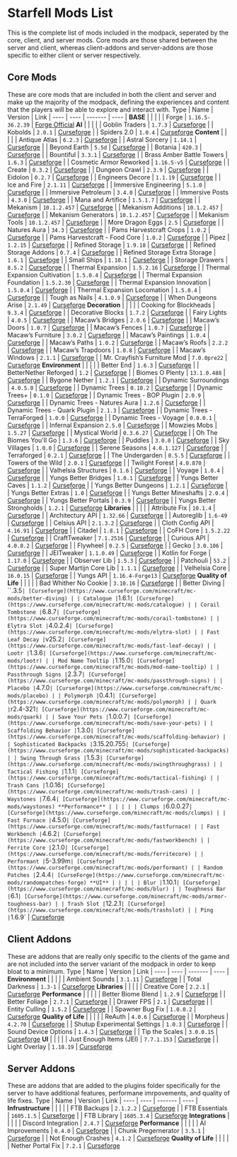 # Starfell Mods List
This is the complete list of mods included in the modpack, seperated by the core, client, and server mods. Core mods are those shared between the server and client, whereas client-addons and server-addons are those specific to either client or server respectively.

## Core Mods
These are core mods that are included in both the client and server and make up the majority of the modpack, defining the experiences and content that the players will be able to explore and interact with.
Type | Name | Version | Link |
---- | ---- | ------- | ---- |
**BASE** | | |
| | Forge | `1.16.5-36.2.39` | [Forge Official](https://files.minecraftforge.net/net/minecraftforge/forge/)
**AI** | | |
| | Goblin Traders | `1.7.3` | [Curseforge](https://www.curseforge.com/minecraft/mc-mods/goblin-traders)
| | Kobolds | `2.0.1` | [Curseforge](https://www.curseforge.com/minecraft/mc-mods/kobolds)
| | Spiders 2.0 | `1.0.4` | [Curseforge](https://www.curseforge.com/minecraft/mc-mods/spiders-2-0)
**Content** | | |
| | Antique Atlas | `6.2.3` | [Curseforge](https://www.curseforge.com/minecraft/mc-mods/antique-atlas)
| | Astral Sorcery | `1.14.1` | [Curseforge](https://www.curseforge.com/minecraft/mc-mods/astral-sorcery)
| | Beyond Earth | `5.5d` | [Curseforge](https://www.curseforge.com/minecraft/mc-mods/beyond-earth)
| | Botania | `420.3` | [Curseforge](https://www.curseforge.com/minecraft/mc-mods/botania)
| | Bountiful | `3.3.1` | [Curseforge](https://www.curseforge.com/minecraft/mc-mods/bountiful)
| | Brass Amber Battle Towers | `1.6.3` | [Curseforge](https://www.curseforge.com/minecraft/mc-mods/brassamberbattletowers)
| | Cosmetic Armor Reworked | `1.16.5-v5` | [Curseforge](https://www.curseforge.com/minecraft/mc-mods/cosmetic-armor-reworked)
| | Create | `0.3.2` | [Curseforge](https://www.curseforge.com/minecraft/mc-mods/create)
| | Dungeon Crawl | `2.3.9` | [Curseforge](https://www.curseforge.com/minecraft/mc-mods/dungeon-crawl)
| | Eidolon | `0.2.7` | [Curseforge](https://www.curseforge.com/minecraft/mc-mods/eidolon)
| | Engineers Decore | `1.1.19` | [Curseforge](https://www.curseforge.com/minecraft/mc-mods/engineers-decor)
| | Ice and Fire | `2.1.11` | [Curseforge](https://www.curseforge.com/minecraft/mc-mods/ice-and-fire-dragons)
| | Immersive Engineering | `5.1.0` | [Curseforge](https://www.curseforge.com/minecraft/mc-mods/immersive-engineering)
| | Immersive Petroleum | `3.4.0` | [Curseforge](https://www.curseforge.com/minecraft/mc-mods/immersive-petroleum)
| | Immersive Posts | `4.3.0` | [Curseforge](https://www.curseforge.com/minecraft/mc-mods/immersiveposts)
| | Mana and Artifice | `1.5.1.7` | [Curseforge](https://www.curseforge.com/minecraft/mc-mods/mana-and-artifice)
| | Mekanism | `10.1.2.457` | [Curseforge](https://www.curseforge.com/minecraft/mc-mods/mekanism)
| | Mekanism Additions | `10.1.2.457` | [Curseforge](https://www.curseforge.com/minecraft/mc-mods/mekanism-additions)
| | Mekanism Generators | `10.1.2.457` | [Curseforge](https://www.curseforge.com/minecraft/mc-mods/mekanism-generators)
| | Mekanism Tools | `10.1.2.457` | [Curseforge](https://www.curseforge.com/minecraft/mc-mods/mekanism-tools)
| | More Dragon Eggs | `2.5` | [Curseforge](https://www.curseforge.com/minecraft/mc-mods/more-dragon-eggs)
| | Natures Aura | `34.3` | [Curseforge](https://www.curseforge.com/minecraft/mc-mods/natures-aura)
| | Pams Harvestcraft Crops | `1.0.2` | [Curseforge](https://www.curseforge.com/minecraft/mc-mods/pams-harvestcraft-2-crops)
| | Pams Harvestcraft - Food Core | `1.0.2` | [Curseforge](https://www.curseforge.com/minecraft/mc-mods/pams-harvestcraft-2-food-core)
| | Pipez | `1.2.15` | [Curseforge](https://www.curseforge.com/minecraft/mc-mods/pipez)
| | Refined Storage | `1.9.18` | [Curseforge](https://www.curseforge.com/minecraft/mc-mods/refined-storage)
| | Refined Storage Addons | `0.7.4` | [Curseforge](https://www.curseforge.com/minecraft/mc-mods/refined-storage-addons)
| | Refined Storage Extra Storage | `1.6.1` | [Cursefoge](https://www.curseforge.com/minecraft/mc-mods/extrastorage)
| | Small Ships | `1.10.1` | [Curseforge](https://www.curseforge.com/minecraft/mc-mods/small-ships)
| | Storage Drawers | `8.5.2` | [Curseforge](https://www.curseforge.com/minecraft/mc-mods/storage-drawers)
| | Thermal Expansion | `1.5.2.16` | [Curseforge](https://www.curseforge.com/minecraft/mc-mods/thermal-expansion)
| | Thermal Expansion Cultivation | `1.5.0.4` | [Curseforge](https://www.curseforge.com/minecraft/mc-mods/thermal-cultivation)
| | Thermal Expansion Foundation | `1.5.2.30` | [Curseforge](https://www.curseforge.com/minecraft/mc-mods/thermal-foundation)
| | Thermal Expansion Innovation | `1.5.0.4` | [Curseforge](https://www.curseforge.com/minecraft/mc-mods/thermal-innovation)
| | Thermal Expansion Locomation | `1.5.0.4` | [Curseforge](https://www.curseforge.com/minecraft/mc-mods/thermal-locomotion)
| | Tough as Nails | `4.1.0.9` | [Curseforge](https://www.curseforge.com/minecraft/mc-mods/tough-as-nails)
| | When Dungeons Arise | `2.1.49` | [Curseforge](https://www.curseforge.com/minecraft/mc-mods/when-dungeons-arise)
**Decoration** | | |
| | Cooking for Blockheads | `9.3.4` | [Curseforge](https://www.curseforge.com/minecraft/mc-mods/cooking-for-blockheads)
| | Decorative Blocks | `1.7.2` | [Curseforge](https://www.curseforge.com/minecraft/mc-mods/decorative-blocks/)
| | Fairy Lights | `4.0.5` | [Curseforge](https://www.curseforge.com/minecraft/mc-mods/fairy-lights)
| | Macaw’s Bridges | `2.0.6` | [Curseforge](https://www.curseforge.com/minecraft/mc-mods/macaws-bridges)
| | Macaw’s Doors | `1.0.7` | [Curseforge](https://www.curseforge.com/minecraft/mc-mods/macaws-doors)
| | Macaw’s Fences | `1.0.7` | [Curseforge](https://www.curseforge.com/minecraft/mc-mods/macaws-fences-and-walls)
| | Macaw’s Furniture | `3.0.2` | [Curseforge](https://www.curseforge.com/minecraft/mc-mods/macaws-furniture)
| | Macaw’s Paintings | `1.0.4` | [Curseforge](https://www.curseforge.com/minecraft/mc-mods/macaws-paintings)
| | Macaw’s Paths | `1.0.2` | [Curseforge](https://www.curseforge.com/minecraft/mc-mods/macaws-paths-and-pavings)
| | Macaw’s Roofs | `2.2.2` | [Curseforge](https://www.curseforge.com/minecraft/mc-mods/macaws-roofs)
| | Macaw’s Trapdoors | `1.0.8` | [Curseforge](https://www.curseforge.com/minecraft/mc-mods/macaws-trapdoors)
| | Macaw’s Windows | `2.1.1` | [Curseforge](https://www.curseforge.com/minecraft/mc-mods/macaws-windows)
| | Mr. Crayfish’s Furniture Mod | `7.0.0pre22` | [Curseforge](https://www.curseforge.com/minecraft/mc-mods/mrcrayfish-furniture-mod)
**Environment** | | |
| | Better End | `1.6.3` | [Curseforge](https://www.curseforge.com/minecraft/mc-mods/betterend)
| | BetterNether Reforged | `1.2` | [Curseforge](https://www.curseforge.com/minecraft/mc-mods/betternether-reforged)
| | Biomes O Plenty | `13.1.0.488` | [Curseforge](https://www.curseforge.com/minecraft/mc-mods/biomes-o-plenty)
| | Bygone Nether | `1.2.1` | [Curseforge](https://www.curseforge.com/minecraft/mc-mods/bygone-nether)
| | Dynamic Surroundings | `4.0.5.0` | [Curseforge](https://www.curseforge.com/minecraft/mc-mods/dynamic-surroundings)
| | Dynamic Trees | `0.10.2` | [Curseforge](https://www.curseforge.com/minecraft/mc-mods/dynamictrees)
| | Dynamic Trees+ | `0.1.0` | [Curseforge](https://www.curseforge.com/minecraft/mc-mods/dynamictreesplus)
| | Dynamic Trees - BOP Plugin | `2.0.9` | [Curseforge](https://www.curseforge.com/minecraft/mc-mods/dtbop)
| | Dynamic Trees - Natures Aura | `1.2.6` | [Curseforge](https://www.curseforge.com/minecraft/mc-mods/dynamic-trees-natures-aura/)
| | Dynamic Trees - Quark Plugin | `2.1.3` | [Curseforge](https://www.curseforge.com/minecraft/mc-mods/dynamic-trees-quark)
| | Dynamic Trees - TerraForged | `1.0.0` | [Curseforge](https://www.curseforge.com/minecraft/mc-mods/dynamic-trees-terraforged)
| | Dynamic Trees - Voyage | `0.0.0.1` | [Curseforge](https://www.curseforge.com/minecraft/mc-mods/dynamic-trees-voyage)
| | Infernal Expansion `2.5.0` | [Curseforge](https://www.curseforge.com/minecraft/mc-mods/infernal-expansion)
| | Mowzies Mobs | `1.5.27` | [Curseforge](https://www.curseforge.com/minecraft/mc-mods/mowzies-mobs)
| | Mystical World | `0.3.6.27` | [Curseforge](https://www.curseforge.com/minecraft/mc-mods/mystical-world)
| | Oh The Biomes You'll Go | `1.3.6` | [Curseforge](https://www.curseforge.com/minecraft/mc-mods/oh-the-biomes-youll-go)
| | Puddles | `3.0.0` | [Curseforge](https://www.curseforge.com/minecraft/mc-mods/puddles)
| | Sky Villages | `1.0.0` | [Curseforge](https://www.curseforge.com/minecraft/mc-mods/sky-villages-forge)
| | Serene Seasons | `4.0.1.127` | [Curseforge](https://www.curseforge.com/minecraft/mc-mods/serene-seasons)
| | Terraforged | `0.2.1` | [Curseforge](https://www.curseforge.com/minecraft/mc-mods/terraforged)
| | The Undergarden | `0.5.5` | [Curseforge](https://www.curseforge.com/minecraft/mc-mods/the-undergarden)
| | Towers of the Wild | `2.0.1` | [Curseforge](https://www.curseforge.com/minecraft/mc-mods/towers-of-the-wild)
| | Twilight Forest | `4.0.870` | [Curseforge](https://www.curseforge.com/minecraft/mc-mods/the-twilight-forest)
| | Valhelsia Structures | `0.1.6` | [Curseforge](https://www.curseforge.com/minecraft/mc-mods/valhelsia-structures)
| | Voyage | `1.0.4` | [Curseforge](https://www.curseforge.com/minecraft/mc-mods/voyage)
| | Yungs Better Bridges | `1.0.1` | [Curseforge](https://www.curseforge.com/minecraft/mc-mods/yungs-bridges)
| | Yungs Better Caves | `1.1.2` | [Curseforge](https://www.curseforge.com/minecraft/mc-mods/yungs-better-caves)
| | Yungs Better Dungeons | `1.2.1` | [Curseforge](https://www.curseforge.com/minecraft/mc-mods/yungs-better-dungeons)
| | Yungs Better Extras | `1.0` | [Curseforge](https://www.curseforge.com/minecraft/mc-mods/yungs-extras)
| | Yungs Better Mineshafts | `2.0.4` | [Curseforge](https://www.curseforge.com/minecraft/mc-mods/yungs-better-mineshafts-forge)
| | Yungs Better Portals | `0.3.9` | [Curseforge](https://www.curseforge.com/minecraft/mc-mods/yungs-better-portals)
| | Yungs Better Strongholds | `1.2.1` | [Curseforge](https://www.curseforge.com/minecraft/mc-mods/yungs-better-strongholds)
**Libraries** | | |
| | Attribute Fix | `10.1.4` | [Curseforge](https://www.curseforge.com/minecraft/mc-mods/attributefix)
| | Architectury API | `1.32.66` | [Curseforge](https://www.curseforge.com/minecraft/mc-mods/architectury-api)
| | Autoreglib | `1.6-49` | [Curseforge](https://www.curseforge.com/minecraft/mc-mods/autoreglib)
| | Celsius API | `2.1.3.2` | [Curseforge](https://www.curseforge.com/minecraft/mc-mods/caelus)
| | Cloth Config API | `4.16.91` | [Curseforge](https://www.curseforge.com/minecraft/mc-mods/cloth-config)
| | Citadel | `1.8.1` | [Curseforge](https://www.curseforge.com/minecraft/mc-mods/citadel)
| | CoFH Core | `1.5.2.22` | [Curseforge](https://www.curseforge.com/minecraft/mc-mods/cofh-core)
| | CraftTweaker | `7.1.2516` | [Curseforge](https://www.curseforge.com/minecraft/mc-mods/crafttweaker)
| | Curious API | `4.0.8.2` | [Curseforge](https://www.curseforge.com/minecraft/mc-mods/curios)
| | Flywheel | `0.2.5` | [Curseforge](https://www.curseforge.com/minecraft/mc-mods/flywheel)
| | Gecko | `3.0.106` | [Curseforge](https://www.curseforge.com/minecraft/mc-mods/geckolib)
| | JEITweaker | `1.1.0.49` | [Curseforge](https://www.curseforge.com/minecraft/mc-mods/jeitweaker)
| | Kotlin for Forge | `1.17.0` | [Curseforge](https://www.curseforge.com/minecraft/mc-mods/kotlin-for-forge)
| | Observer Lib | `1.5.3` | [Curseforge](https://www.curseforge.com/minecraft/mc-mods/observerlib)
| | Patchouli | `53.2` | [Curseforge](https://www.curseforge.com/minecraft/mc-mods/patchouli)
| | Super Martijn Core Lib | `1.1.1` | [Curseforge](https://www.curseforge.com/minecraft/mc-mods/supermartijn642s-core-lib)
| | Velhelsia Core | `16.0.15` | [Curseforge](https://www.curseforge.com/minecraft/mc-mods/valhelsia-core)
| | Yungs API | `1.16.4-Forge13` | [Curseforge](https://www.curseforge.com/minecraft/mc-mods/yungs-api)
**Quality of Life** | | |
| | Bad Whither No Cookie | `3.10.16` | [Curseforge](https://www.curseforge.com/minecraft/mc-mods/bad-wither-no-cookie-reloaded)
| | Better Diving | ``.3.5` | [Curseforge](https://www.curseforge.com/minecraft/mc-mods/better-diving)
| | Catalogue | `1.6.1` | [Curseforge](https://www.curseforge.com/minecraft/mc-mods/catalogue)
| | Corail Tombstone | `6.8.7` | [Curseforge](https://www.curseforge.com/minecraft/mc-mods/corail-tombstone)
| | Elytra Slot | `4.0.2.4` | [Curseforge](https://www.curseforge.com/minecraft/mc-mods/elytra-slot)
| | Fast Leaf Decay | `v25.2` | [Curseforge](https://www.curseforge.com/minecraft/mc-mods/fast-leaf-decay)
| | Lootr | `1.3.6` | [Curseforge](https://www.curseforge.com/minecraft/mc-mods/lootr)
| | Mod Name Tooltip | `1.15.0` | [Curseforge](https://www.curseforge.com/minecraft/mc-mods/mod-name-tooltip)
| | Passthrough Signs | `2.3.7` | [Curseforge](https://www.curseforge.com/minecraft/mc-mods/passthrough-signs)
| | Placebo | `4.7.0` | [Curseforge](https://www.curseforge.com/minecraft/mc-mods/placebo)
| | Polymorph | `0.4.1` | [Curseforge](https://www.curseforge.com/minecraft/mc-mods/polymorph)
| | Quark | `r2.4-321` | [Curseforge](https://www.curseforge.com/minecraft/mc-mods/quark)
| | Save Your Pets | `1.0.0.7` | [Curseforge](https://www.curseforge.com/minecraft/mc-mods/save-your-pets)
| | Scaffolding Behavior | `1.3.0` | [Curseforge](https://www.curseforge.com/minecraft/mc-mods/scaffolding-behavior)
| | Sophisticated Backpacks | `3.15.20.755` | [Curseforge](https://www.curseforge.com/minecraft/mc-mods/sophisticated-backpacks)
| | Swing Through Grass | `1.5.3` | [Curseforge](https://www.curseforge.com/minecraft/mc-mods/swingthroughgrass)
| | Tactical Fishing | `1.1.1` | [Curseforge](https://www.curseforge.com/minecraft/mc-mods/tactical-fishing)
| | Trash Cans | `1.0.16` | [Curseforge](https://www.curseforge.com/minecraft/mc-mods/trash-cans)
| | Waystones | `7.6.4` | [Curseforge](https://www.curseforge.com/minecraft/mc-mods/waystones)
**Performance** | | |
| | Clumps | `6.0.0.27` | [Curseforge](https://www.curseforge.com/minecraft/mc-mods/clumps)
| | Fast Furnace | `4.5.0` | [Curseforge](https://www.curseforge.com/minecraft/mc-mods/fastfurnace)
| | Fast Workbench | `4.6.2` | [Curseforge](https://www.curseforge.com/minecraft/mc-mods/fastworkbench)
| | Ferrite Core | `2.1.0` | [Curseforge](https://www.curseforge.com/minecraft/mc-mods/ferritecore)
| | Performant | `5-3.99m` | [Curseforge](https://www.curseforge.com/minecraft/mc-mods/performant)
| | Random Patches | `2.4.4` | [CurseForge](https://www.curseforge.com/minecraft/mc-mods/randompatches-forge)
**UI** | | |
| | Blur | `1.10.1` | [Curseforge](https://www.curseforge.com/minecraft/mc-mods/blur)
| | Toughness Bar | `6.1` | [Curseforge](https://www.curseforge.com/minecraft/mc-mods/armor-toughness-bar)
| | Trash Slot | `12.2.1` | [Curseforge](https://www.curseforge.com/minecraft/mc-mods/trashslot)
| | Ping | `1.6.9` | [Curseforge](https://www.curseforge.com/minecraft/mc-mods/ping)


## Client Addons
These are addons that are really only specific to the clients of the game and are not included into the server variant of the modpack in order to keep bloat to a minimum.
Type | Name | Version | Link |
---- | ---- | ------- | ---- |
**Environment** | | |
| | Ambient Sounds | `3.1.11` | [Curseforge](https://www.curseforge.com/minecraft/mc-mods/ambientsounds)
| | Total Darkness | `1.3-1` | [Curseforge](https://www.curseforge.com/minecraft/mc-mods/total-darkness)
**Libraries** | | |
| | Creative Core | `2.2.1` | [Curseforge](https://www.curseforge.com/minecraft/mc-mods/creativecore)
**Performance** | | |
| | Better Biome Blend | `1.2.9` | [Curseforge](https://www.curseforge.com/minecraft/mc-mods/better-biome-blend)
| | Better Foliage | `2.7.1` | [Curseforge](https://www.curseforge.com/minecraft/mc-mods/better-foliage)
| | Drawer FPS | `2.1` | [Curseforge](https://www.curseforge.com/minecraft/mc-mods/drawerfps)
| | Entity Culling | `1.5.2` | [Curseforge](https://www.curseforge.com/minecraft/mc-mods/entityculling)
| | Spawner Bug Fix | `1.0.0.2` | [Curseforge](https://www.curseforge.com/minecraft/mc-mods/spawner-fix)
**Quality of Life** | | |
| | ReAuth | `4.0.6` | [Curseforge](https://www.curseforge.com/minecraft/mc-mods/reauth)
| | Morpheus | `4.2.70` | [Curseforge](https://www.curseforge.com/minecraft/mc-mods/morpheus)
| | Shutup Experimental Settings | `1.0.3` | [Curseforge](https://www.curseforge.com/minecraft/mc-mods/shutup-experimental-settings)
| | Sound Device Options | `1.4.3` | [Curseforge](https://www.curseforge.com/minecraft/mc-mods/more-sound-config)
| | Tip the Scales | `3.0.0.15` | [Curseforge](https://www.curseforge.com/minecraft/mc-mods/tipthescales)
**UI** | | |
| | Just Enough Items (JEI) | `7.7.1.153` | [Curseforge](https://www.curseforge.com/minecraft/mc-mods/jei)
| | Light Overlay | `1.18.19` | [Curseforge](https://www.curseforge.com/minecraft/mc-mods/light-overlay)


## Server Addons
These are addons that are added to the plugins folder specifically for the server to have additional features, performane imrpovements, and quality of life fixes.
Type | Name | Version | Link |
---- | ---- | ------- | ---- |
**Infrustructure** | | |
| | FTB Backups | `2.1.2.2` | [Curseforge](https://www.curseforge.com/minecraft/mc-mods/ftb-backups-forge)
| | FTB Essentials | `1605.1.5` | [Curseforge](https://www.curseforge.com/minecraft/mc-mods/ftb-essentials-forge)
| | FTB Library | `1605.3.4` | [Curseforge](https://www.curseforge.com/minecraft/mc-mods/ftb-library-forge)
**Integrations** | | |
| | Discord Integration | `2.4.7` | [Curseforge](https://www.curseforge.com/minecraft/mc-mods/dcintegration)
**Performance** | | |
| | AI Improvements | `0.4.0` | [Curseforge](https://www.curseforge.com/minecraft/mc-mods/ai-improvements)
| | Chunk Pregernerator | `3.5.1` | [Curseforge](https://www.curseforge.com/minecraft/mc-mods/chunkpregenerator)
| | Not Enough Crashes | `4.1.2` | [Curseforge](https://www.curseforge.com/minecraft/mc-mods/not-enough-crashes-forge)
**Quality of Life** | | |
| | Nether Portal Fix | `7.2.1` | [Curseforge](https://www.curseforge.com/minecraft/mc-mods/netherportalfix)
